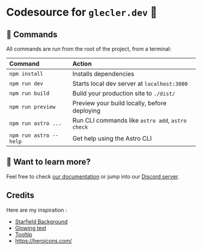 # Codesource for `glecler.dev` 👋 

## 🧞 Commands

All commands are run from the root of the project, from a terminal:

| Command                | Action                                           |
| :--------------------- | :----------------------------------------------- |
| `npm install`          | Installs dependencies                            |
| `npm run dev`          | Starts local dev server at `localhost:3000`      |
| `npm run build`        | Build your production site to `./dist/`          |
| `npm run preview`      | Preview your build locally, before deploying     |
| `npm run astro ...`    | Run CLI commands like `astro add`, `astro check` |
| `npm run astro --help` | Get help using the Astro CLI                     |

## 👀 Want to learn more?

Feel free to check [our documentation](https://docs.astro.build) or jump into our [Discord server](https://astro.build/chat).

## Credits

Here are my inspiration :
- [Starfield Background](https://astro-moon-landing.netlify.app/)
- [Glowing text](https://trishalim.hashnode.dev/css-tricks-to-create-that-dark-futuristic-web3-look)
- [Tooltip](https://www.w3schools.com/css/css_tooltip.asp)
- <https://heroicons.com/>
